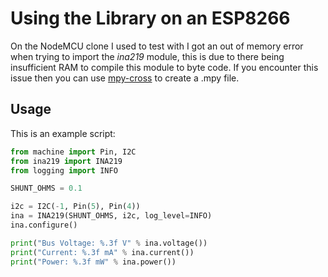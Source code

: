 # Using the Library on an ESP8266

On the NodeMCU clone I used to test with I got an out of memory error when trying to import the _ina219_ module, this is due to there being insufficient RAM to compile this module to byte code. If you encounter this issue then you can use [mpy-cross](https://github.com/micropython/micropython/tree/master/mpy-cross) to create a .mpy file.

## Usage

This is an example script:

```python
from machine import Pin, I2C
from ina219 import INA219
from logging import INFO

SHUNT_OHMS = 0.1

i2c = I2C(-1, Pin(5), Pin(4))
ina = INA219(SHUNT_OHMS, i2c, log_level=INFO)
ina.configure()

print("Bus Voltage: %.3f V" % ina.voltage())
print("Current: %.3f mA" % ina.current())
print("Power: %.3f mW" % ina.power())
```
